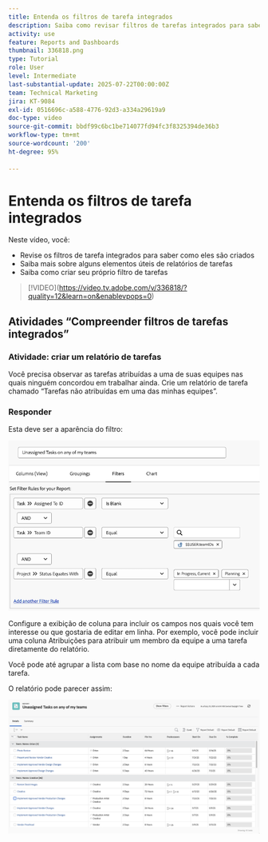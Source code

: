 ```yaml
---
title: Entenda os filtros de tarefa integrados
description: Saiba como revisar filtros de tarefas integrados para saber como eles são criados e crie seu próprio filtro de tarefas no Workfront.
activity: use
feature: Reports and Dashboards
thumbnail: 336818.png
type: Tutorial
role: User
level: Intermediate
last-substantial-update: 2025-07-22T00:00:00Z
team: Technical Marketing
jira: KT-9084
exl-id: 0516696c-a588-4776-92d3-a334a29619a9
doc-type: video
source-git-commit: bbdf99c6bc1be714077fd94fc3f8325394de36b3
workflow-type: tm+mt
source-wordcount: '200'
ht-degree: 95%

---
```


# Entenda os filtros de tarefa integrados

Neste vídeo, você:

* Revise os filtros de tarefa integrados para saber como eles são criados
* Saiba mais sobre alguns elementos úteis de relatórios de tarefas
* Saiba como criar seu próprio filtro de tarefas

>[!VIDEO]&#x200B;(https://video.tv.adobe.com/v/336818/?quality=12&learn=on&enablevpops=0)

## Atividades “Compreender filtros de tarefas integrados”


### Atividade: criar um relatório de tarefas

Você precisa observar as tarefas atribuídas a uma de suas equipes nas quais ninguém concordou em trabalhar ainda. Crie um relatório de tarefa chamado “Tarefas não atribuídas em uma das minhas equipes”.

### Responder

Esta deve ser a aparência do filtro:

![Uma imagem da tela de criação de um filtro de tarefa](assets/opening-built-in-task-filters-1.png)

Configure a exibição de coluna para incluir os campos nos quais você tem interesse ou que gostaria de editar em linha. Por exemplo, você pode incluir uma coluna Atribuições para atribuir um membro da equipe a uma tarefa diretamente do relatório.

Você pode até agrupar a lista com base no nome da equipe atribuída a cada tarefa.

O relatório pode parecer assim:

![Uma imagem de um relatório de tarefa](assets/opening-built-in-task-filters-2.png)
